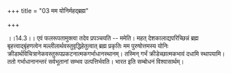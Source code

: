 +++
title = "03 मम योनिर्महद्ब्रह्म"

+++
  
  
।।14.3।। एवं फलरूपतामुक्त्वा तदेव प्रपञ्चयति -- ममेति। महत्
देशकालाद्यपरिच्छिन्नं ब्रह्म बृहत्त्वाद्बृंहणत्वेन
मल्लीलार्थवस्तुवृद्धिहेतुत्वात् ब्रह्म प्रकृतिः मम पुरुषोत्तमस्य योनिः
क्रीडार्थविचित्रानेकवस्तुरूपप्रकटनात्मकगर्भाधानस्थानम्। तस्मिन् गर्भं
क्रीडेच्छात्मकभावं दधामि स्थापयामि। ततो गर्भाधानानन्तरं सर्वभूतानां
सम्भव उत्पत्तिर्भवति। भारत इति सम्बोधनं विश्वासार्थम्।  
  
